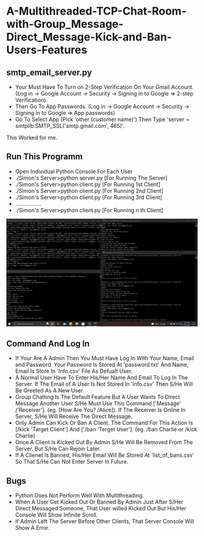# A-Multithreaded-TCP-Chat-Room-with-Group_Message-Direct_Message-Kick-and-Ban-Users-Features

**smtp_email_server.py**
------------------------------------
- Your Must Have To Turn on 2-Step Verification On Your Gmail Account. (Log in -> Google Account -> Security -> Signing in to Google => 2-step Verification)
- Then Go To App Passwords. (Log in -> Google Account -> Security -> Signing in to Google => App passwords)
- Go To Select App (Pick 'other (customer name)') Then Type 'server = smtplib.SMTP_SSL('smtp.gmail.com', 465)'.

This Worked for me.

**Run This Programm**
-----------------------------------
- Open Individual Python Console For Each User
- ./Simon's Server>python server.py [For Running The Server]
- ./Simon's Server>python client.py [For Running 1st Client]
- ./Simon's Server>python client.py [For Running 2nd Client]
- ./Simon's Server>python client.py [For Running 3rd Client]
-  .................
- ./Simon's Server>python client.py [For Running n th Client]

![](Simon's%20Server/Data/screenshot.png)

**Command And Log In**
------------------------------------
- If Your Are A Admin Then You Must Have Log In With Your Name, Email and Password. Your Password Is Stored At 'password.txt' And Name, Email Is Store In 'Info.csv' File As Defualt User.
- A Normal User Have To Enter His/Her Name And Email To Log In The Server. If The Email of A User Is Not Stored In 'info.csv' Then S/He Will Be Greeted As A New User.
- Group Chatting Is The Default Feature But A User Wants To Direct Message Another User S/He Must Use This Command ['Message' /'Receiver']. (eg. [How Are You? /Alice]). If The Receiver Is Online In Server, S/He Will Receive The Direct Message.
- Only Admin Can Kick Or Ban A Client. The Command For This Action Is [/kick 'Target Client'] And ['/ban 'Terget User']. (eg. /ban Charlie or /kick Charlie)
- Once A Client Is Kicked Out By Admin S/He Will Be Removed From The Server. But S/He Can Rejoin Later.
- If A Clienet Is Banned, His/Her Email Will Be Stored At 'list_of_bans.csv' So That S/He Can Not Enter Server In Future.

**Bugs**
------------------------
- Python Does Not Perform Well With Multithreading.
- When A User Get Kicked Out Or Banned By Admin Just After S/Her Direct Messaged Someone, That User willed Kicked Out But His/Her Console Will Show Infinite Scroll.
- If Admin Left The Server Before Other Clients, That Server Console Will Show A Error.
 
